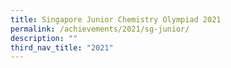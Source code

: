 ```yaml
---
title: Singapore Junior Chemistry Olympiad 2021
permalink: /achievements/2021/sg-junior/
description: ""
third_nav_title: "2021"
---
```

